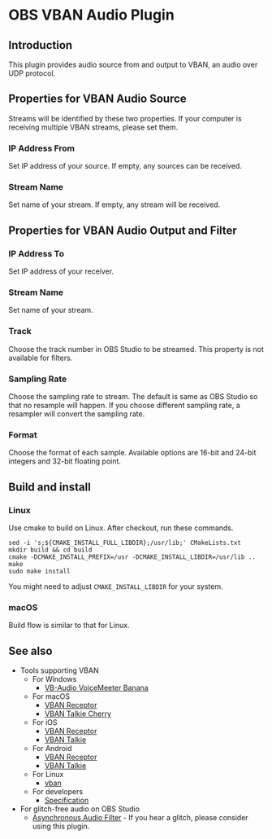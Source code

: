 # OBS VBAN Audio Plugin

## Introduction

This plugin provides audio source from and output to VBAN, an audio over UDP protocol.

## Properties for VBAN Audio Source

Streams will be identified by these two properties. If your computer is receiving multiple VBAN streams, please set them.

### IP Address From

Set IP address of your source.
If empty, any sources can be received.

### Stream Name

Set name of your stream.
If empty, any stream will be received.

## Properties for VBAN Audio Output and Filter

### IP Address To
Set IP address of your receiver.

### Stream Name
Set name of your stream.

### Track
Choose the track number in OBS Studio to be streamed.
This property is not available for filters.

### Sampling Rate
Choose the sampling rate to stream.
The default is same as OBS Studio so that no resample will happen.
If you choose different sampling rate, a resampler will convert the sampling rate.

### Format
Choose the format of each sample. Available options are 16-bit and 24-bit integers and 32-bit floating point.

## Build and install
### Linux
Use cmake to build on Linux. After checkout, run these commands.
```
sed -i 's;${CMAKE_INSTALL_FULL_LIBDIR};/usr/lib;' CMakeLists.txt
mkdir build && cd build
cmake -DCMAKE_INSTALL_PREFIX=/usr -DCMAKE_INSTALL_LIBDIR=/usr/lib ..
make
sudo make install
```
You might need to adjust `CMAKE_INSTALL_LIBDIR` for your system.

### macOS
Build flow is similar to that for Linux.

## See also

- Tools supporting VBAN
  - For Windows
    - [VB-Audio VoiceMeeter Banana](https://vb-audio.com/Voicemeeter/banana.htm)
  - For macOS
    - [VBAN Receptor](https://apps.apple.com/us/app/vban-receptor/id1462414931)
    - [VBAN Talkie Cherry](https://apps.apple.com/us/app/vban-talkie-cherry/id1553486090)
  - For iOS
    - [VBAN Receptor](https://apps.apple.com/us/app/vban-receptor/id1094354001)
    - [VBAN Talkie](https://apps.apple.com/us/app/vban-talkie/id1541587241)
  - For Android
    - [VBAN Receptor](https://play.google.com/store/apps/details?id=vbaudio.vbanreceptor)
    - [VBAN Talkie](https://play.google.com/store/apps/details?id=com.vbaudio.vbantalkie)
  - For Linux
    - [vban](https://github.com/quiniouben/vban)
  - For developers
    - [Specification](https://vb-audio.com/Services/support.htm#VBAN)
- For glitch-free audio on OBS Studio
  - [Asynchronous Audio Filter](https://github.com/norihiro/obs-async-audio-filter) - If you hear a glitch, please consider using this plugin.
